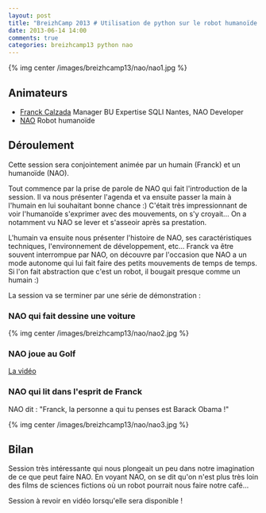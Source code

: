 ```yaml
---
layout: post
title: "BreizhCamp 2013 # Utilisation de python sur le robot humanoïde NAO"
date: 2013-06-14 14:00
comments: true
categories: breizhcamp13 python nao
---
```


{% img center /images/breizhcamp13/nao/nao1.jpg %}

## Animateurs

* [Franck Calzada](https://twitter.com/f_calzada) Manager BU Expertise SQLI Nantes, NAO Developer
* [NAO](http://www.aldebaran-robotics.com/en/) Robot humanoïde


## Déroulement
Cette session sera conjointement animée par un humain (Franck) et un humanoïde (NAO).

Tout commence par la prise de parole de NAO qui fait l'introduction de la session. Il va nous présenter l'agenda et va ensuite passer la main à l'humain en lui souhaitant bonne chance :)
C'était très impressionnant de voir l'humanoïde s'exprimer avec des mouvements, on s'y croyait... On a notamment vu NAO se lever et s'asseoir après sa prestation.

L'humain va ensuite nous présenter l'histoire de NAO, ses caractéristiques techniques, l'environnement de développement, etc...
Franck va être souvent interrompue par NAO, on découvre par l'occasion que NAO a un mode autonome qui lui fait faire des petits mouvements de temps de temps. Si l'on fait abstraction que c'est un robot, il bougait presque comme un humain :)

La session va se terminer par une série de démonstration :

### NAO qui fait dessine une voiture

{% img center /images/breizhcamp13/nao/nao2.jpg %}

### NAO joue au Golf

[La vidéo](https://plus.google.com/u/0/events/chg8m02mqghjaoeh2khvf39pu70/103932114865279499816/5889631493992066962)

### NAO qui lit dans l'esprit de Franck

NAO dit : "Franck, la personne a qui tu penses est Barack Obama !"

{% img center /images/breizhcamp13/nao/nao3.jpg %}

## Bilan
Session très intéressante qui nous plongeait un peu dans notre imagination de ce que peut faire NAO. En voyant NAO, on se dit qu'on n'est plus très loin des films de sciences fictions où un robot pourrait nous faire notre café...

Session à revoir en vidéo lorsqu'elle sera disponible !